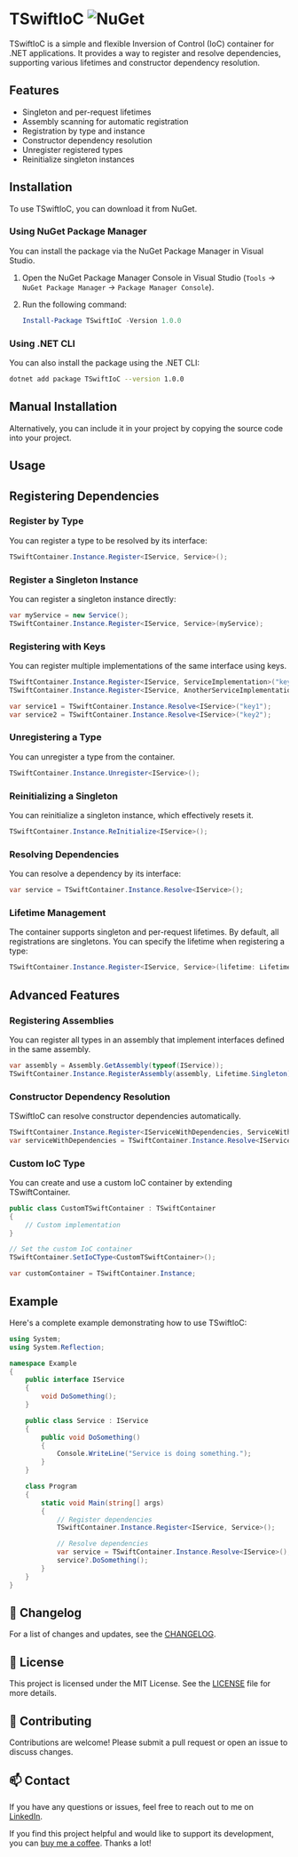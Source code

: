 # TSwiftIoC ![NuGet](https://img.shields.io/nuget/v/TSwiftIoC)

TSwiftIoC is a simple and flexible Inversion of Control (IoC) container for .NET applications. It provides a way to register and resolve dependencies, supporting various lifetimes and constructor dependency resolution.

## Features

- Singleton and per-request lifetimes
- Assembly scanning for automatic registration
- Registration by type and instance
- Constructor dependency resolution
- Unregister registered types
- Reinitialize singleton instances

## Installation

To use TSwiftIoC, you can download it from NuGet.

### Using NuGet Package Manager

You can install the package via the NuGet Package Manager in Visual Studio.

1. Open the NuGet Package Manager Console in Visual Studio (`Tools` -> `NuGet Package Manager` -> `Package Manager Console`).
2. Run the following command:

    ```powershell
    Install-Package TSwiftIoC -Version 1.0.0
    ```

### Using .NET CLI

You can also install the package using the .NET CLI:

```bash
dotnet add package TSwiftIoC --version 1.0.0
```

## Manual Installation
Alternatively, you can include it in your project by copying the source code into your project.

## Usage

## Registering Dependencies
### Register by Type
You can register a type to be resolved by its interface:

```csharp
TSwiftContainer.Instance.Register<IService, Service>();
```

### Register a Singleton Instance
You can register a singleton instance directly:

```csharp
var myService = new Service();
TSwiftContainer.Instance.Register<IService, Service>(myService);
```

### Registering with Keys
You can register multiple implementations of the same interface using keys.

```csharp
TSwiftContainer.Instance.Register<IService, ServiceImplementation>("key1");
TSwiftContainer.Instance.Register<IService, AnotherServiceImplementation>("key2");

var service1 = TSwiftContainer.Instance.Resolve<IService>("key1");
var service2 = TSwiftContainer.Instance.Resolve<IService>("key2");
```

### Unregistering a Type
You can unregister a type from the container.

```csharp
TSwiftContainer.Instance.Unregister<IService>();
```

### Reinitializing a Singleton
You can reinitialize a singleton instance, which effectively resets it.

```csharp
TSwiftContainer.Instance.ReInitialize<IService>();
```

### Resolving Dependencies
You can resolve a dependency by its interface:

```csharp
var service = TSwiftContainer.Instance.Resolve<IService>();
```

### Lifetime Management
The container supports singleton and per-request lifetimes. By default, all registrations are singletons. You can specify the lifetime when registering a type:

```csharp
TSwiftContainer.Instance.Register<IService, Service>(lifetime: Lifetime.PerRequest);
```

## Advanced Features
### Registering Assemblies
You can register all types in an assembly that implement interfaces defined in the same assembly.

```csharp
var assembly = Assembly.GetAssembly(typeof(IService));
TSwiftContainer.Instance.RegisterAssembly(assembly, Lifetime.Singleton);
```

### Constructor Dependency Resolution
TSwiftIoC can resolve constructor dependencies automatically.

```csharp
TSwiftContainer.Instance.Register<IServiceWithDependencies, ServiceWithDependencies>(resolveConstructorDependencies: true);
var serviceWithDependencies = TSwiftContainer.Instance.Resolve<IServiceWithDependencies>();
```

### Custom IoC Type
You can create and use a custom IoC container by extending TSwiftContainer.

```csharp
public class CustomTSwiftContainer : TSwiftContainer
{
    // Custom implementation
}

// Set the custom IoC container
TSwiftContainer.SetIoCType<CustomTSwiftContainer>();

var customContainer = TSwiftContainer.Instance;
```

## Example
Here's a complete example demonstrating how to use TSwiftIoC:

```csharp
using System;
using System.Reflection;

namespace Example
{
    public interface IService
    {
        void DoSomething();
    }

    public class Service : IService
    {
        public void DoSomething()
        {
            Console.WriteLine("Service is doing something.");
        }
    }

    class Program
    {
        static void Main(string[] args)
        {
            // Register dependencies
            TSwiftContainer.Instance.Register<IService, Service>();

            // Resolve dependencies
            var service = TSwiftContainer.Instance.Resolve<IService>();
            service?.DoSomething();
        }
    }
}
```

## :ledger: Changelog
For a list of changes and updates, see the [CHANGELOG](CHANGELOG).

## :page_facing_up: License
This project is licensed under the MIT License. See the [LICENSE](LICENSE) file for more details.

## :handshake: Contributing
Contributions are welcome! Please submit a pull request or open an issue to discuss changes.

## :mailbox: Contact
If you have any questions or issues, feel free to reach out to me on [LinkedIn](https://www.linkedin.com/in/tigyijanos/).

If you find this project helpful and would like to support its development, you can [buy me a coffee](https://www.buymeacoffee.com/janostigyi). Thanks a lot!
